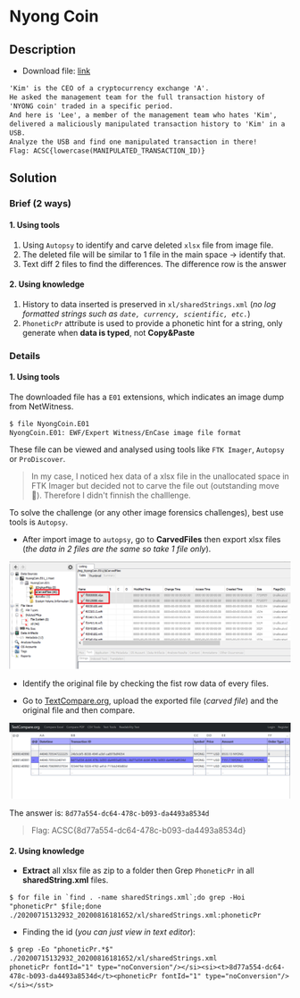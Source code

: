 # Nyong Coin

## Description
- Download file: [link](https://drive.google.com/file/d/1F0-26SjSeCoixKtSY0E0keBFzsOVkRTd/view?usp=sharing)

```
'Kim' is the CEO of a cryptocurrency exchange 'A'. 
He asked the management team for the full transaction history of 'NYONG coin' traded in a specific period.
And here is 'Lee', a member of the management team who hates 'Kim', delivered a maliciously manipulated transaction history to 'Kim' in a USB.
Analyze the USB and find one manipulated transaction in there!
Flag: ACSC{lowercase(MANIPULATED_TRANSACTION_ID)}
```

## Solution

### Brief (2 ways)

#### 1. Using tools

1. Using `Autopsy` to identify and carve deleted `xlsx` file from image file.
2. The deleted file will be similar to 1 file in the main space -> identify that.
3. Text diff 2 files to find the differences. The difference row is the answer

#### 2. Using knowledge

1. History to data inserted is preserved in `xl/sharedStrings.xml` (*no log formatted strings such as `date, currency, scientific, etc.`*)
2. `PhoneticPr` attribute is used to provide a phonetic hint for a string, only generate when **data is typed**, not **Copy&Paste**

### Details

#### 1. Using tools

The downloaded file has a `E01` extensions, which indicates an image dump from NetWitness.

```console
$ file NyongCoin.E01
NyongCoin.E01: EWF/Expert Witness/EnCase image file format
```

These file can be viewed and analysed using tools like `FTK Imager`, `Autopsy` or `ProDiscover`.

> In my case, I noticed hex data of a xlsx file in the unallocated space in FTK Imager but decided not to carve the file out (outstanding move 🤡). Therefore I didn't finnish the challlenge.

To solve the challenge (or any other image forensics challenges), best use tools is `Autopsy`.

- After import image to `autopsy`, go to **CarvedFiles** then export xlsx files (*the data in 2 files are the same so take 1 file only*).

![image](solve1.png)

- Identify the original file by checking the fist row data of every files.

- Go to [TextCompare.org](https://www.textcompare.org/excel/), upload the exported file (*carved file*) and the original file and then compare.

![image](solve2.png)

The answer is: `8d77a554-dc64-478c-b093-da4493a8534d`

> Flag: ACSC{8d77a554-dc64-478c-b093-da4493a8534d}

#### 2. Using knowledge

- **Extract** all xlsx file as zip to a folder then Grep `PhoneticPr` in all **sharedString.xml** files.

```console
$ for file in `find . -name sharedStrings.xml`;do grep -Hoi "phoneticPr" $file;done
./20200715132932_20200816181652/xl/sharedStrings.xml:phoneticPr
```

- Finding the id (*you can just view in text editor*):

```console
$ grep -Eo "phoneticPr.*$" ./20200715132932_20200816181652/xl/sharedStrings.xml
phoneticPr fontId="1" type="noConversion"/></si><si><t>8d77a554-dc64-478c-b093-da4493a8534d</t><phoneticPr fontId="1" type="noConversion"/></si></sst>
```